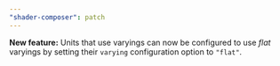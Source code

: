 ```yaml
---
"shader-composer": patch
---
```


**New feature:** Units that use varyings can now be configured to use _flat_ varyings by setting their `varying` configuration option to `"flat"`.
